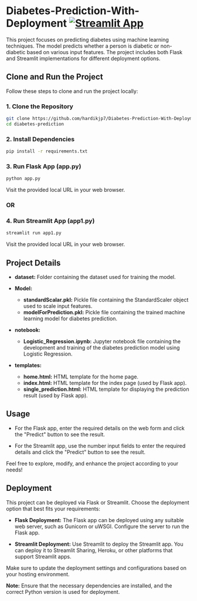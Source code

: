 # Diabetes-Prediction-With-Deployment [![Streamlit App](https://static.streamlit.io/badges/streamlit_badge_black_white.svg)](https://d-pred.streamlit.app/)


This project focuses on predicting diabetes using machine learning techniques. The model predicts whether a person is diabetic or non-diabetic based on various input features. The project includes both Flask and Streamlit implementations for different deployment options. <br>




## Clone and Run the Project

Follow these steps to clone and run the project locally:

### 1. Clone the Repository
```bash
git clone https://github.com/hardikjp7/Diabetes-Prediction-With-Deployment.git
cd diabetes-prediction
```

### 2. Install Dependencies
```bash
pip install -r requirements.txt
```

### 3. Run Flask App (app.py)
```bash
python app.py
```
Visit the provided local URL in your web browser.

### OR

### 4. Run Streamlit App (app1.py)
```bash
streamlit run app1.py
```
Visit the provided local URL in your web browser.

## Project Details

- **dataset:** Folder containing the dataset used for training the model.
  
- **Model:**
  - **standardScalar.pkl:** Pickle file containing the StandardScaler object used to scale input features.
  - **modelForPrediction.pkl:** Pickle file containing the trained machine learning model for diabetes prediction.

- **notebook:**
  - **Logistic_Regression.ipynb:** Jupyter notebook file containing the development and training of the diabetes prediction model using Logistic Regression.

- **templates:**
  - **home.html:** HTML template for the home page.
  - **index.html:** HTML template for the index page (used by Flask app).
  - **single_prediction.html:** HTML template for displaying the prediction result (used by Flask app).

## Usage

- For the Flask app, enter the required details on the web form and click the "Predict" button to see the result.

- For the Streamlit app, use the number input fields to enter the required details and click the "Predict" button to see the result.

Feel free to explore, modify, and enhance the project according to your needs!

## Deployment

This project can be deployed via Flask or Streamlit. Choose the deployment option that best fits your requirements:

- **Flask Deployment:** The Flask app can be deployed using any suitable web server, such as Gunicorn or uWSGI. Configure the server to run the Flask app.

- **Streamlit Deployment:** Use Streamlit to deploy the Streamlit app. You can deploy it to Streamlit Sharing, Heroku, or other platforms that support Streamlit apps.

Make sure to update the deployment settings and configurations based on your hosting environment.

**Note:** Ensure that the necessary dependencies are installed, and the correct Python version is used for deployment.
